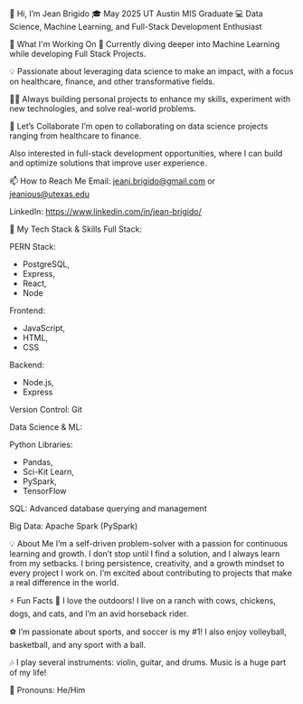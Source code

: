👋 Hi, I’m Jean Brigido
🎓 May 2025 UT Austin MIS Graduate
💻 Data Science, Machine Learning, and Full-Stack Development Enthusiast

🚀 What I'm Working On
🌱 Currently diving deeper into Machine Learning while developing Full Stack Projects.

💡 Passionate about leveraging data science to make an impact, with a focus on healthcare, finance, and other transformative fields.

👨‍💻 Always building personal projects to enhance my skills, experiment with new technologies, and solve real-world problems.

🤝 Let’s Collaborate
I’m open to collaborating on data science projects ranging from healthcare to finance.

Also interested in full-stack development opportunities, where I can build and optimize solutions that improve user experience.

📫 How to Reach Me
Email: jeanj.brigido@gmail.com or jeanious@utexas.edu

LinkedIn: https://www.linkedin.com/in/jean-brigido/

🔧 My Tech Stack & Skills
Full Stack:

PERN Stack: 
- PostgreSQL, 
- Express, 
- React, 
- Node

Frontend: 
- JavaScript,
- HTML,
- CSS

Backend: 
- Node.js,
- Express

Version Control: Git

Data Science & ML:

Python Libraries: 
- Pandas,
- Sci-Kit Learn,
- PySpark,
- TensorFlow

SQL: Advanced database querying and management

Big Data: Apache Spark (PySpark)

💡 About Me
I’m a self-driven problem-solver with a passion for continuous learning and growth. I don’t stop until I find a solution, and I always learn from my setbacks. I bring persistence, creativity, and a growth mindset to every project I work on. I’m excited about contributing to projects that make a real difference in the world.

⚡ Fun Facts
🐄 I love the outdoors! I live on a ranch with cows, chickens, dogs, and cats, and I’m an avid horseback rider.

⚽ I’m passionate about sports, and soccer is my #1! I also enjoy volleyball, basketball, and any sport with a ball.

🎶 I play several instruments: violin, guitar, and drums. Music is a huge part of my life!

🤗 Pronouns: He/Him
<!---
JeanBrigido/JeanBrigido is a ✨ special ✨ repository because its `README.md` (this file) appears on your GitHub profile.
You can click the Preview link to take a look at your changes.
--->
